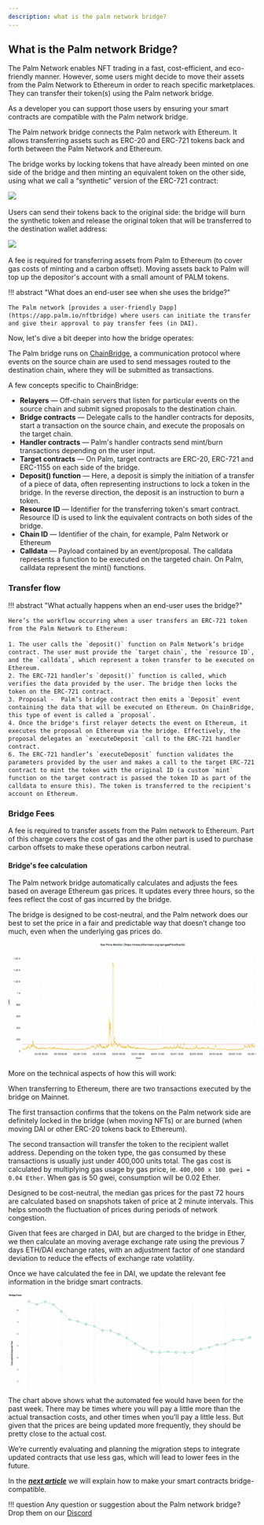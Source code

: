 ```yaml
---
description: what is the palm network bridge?
---
```


## What is the Palm network Bridge?

The Palm Network enables NFT trading in a fast, cost-efficient, and eco-friendly manner. However, some users might decide to move their assets from the Palm Network to Ethereum in order to reach specific marketplaces. They can transfer their token(s) using the Palm network bridge.

As a developer you can support those users by ensuring your smart contracts are compatible with the Palm network bridge.

The Palm network bridge connects the Palm network with Ethereum. It allows transferring assets such as ERC-20 and ERC-721 tokens back and forth between the Palm Network and Ethereum.

The bridge works by locking tokens that have already been minted on one side of the bridge and then minting an equivalent token on the other side, using what we call a “synthetic” version of the ERC-721 contract:

![](../../static/img/token-bridge-flow.png)

Users can send their tokens back to the original side: the bridge will burn the synthetic token and release the original token that will be transferred to the destination wallet address:

![](../../static/img/token-bridge-reverse-flow.png)

A fee is required for transferring assets from Palm to Ethereum (to cover gas costs of minting and a carbon offset). Moving assets back to Palm will top up the depositor's account with a small amount of PALM tokens.

!!! abstract "What does an end-user see when she uses the bridge?"

    The Palm network [provides a user-friendly Dapp](https://app.palm.io/nftbridge) where users can initiate the transfer and give their approval to pay transfer fees (in DAI).

Now, let's dive a bit deeper into how the bridge operates:

The Palm bridge runs on [ChainBridge](https://chainbridge.chainsafe.io/), a communication protocol where events on the source chain are used to send messages routed to the destination chain, where they will be submitted as transactions.

A few concepts specific to ChainBridge:

* **Relayers** — Off-chain servers that listen for particular events on the source chain and submit signed proposals to the destination chain.
* **Bridge contracts** — Delegate calls to the handler contracts for deposits, start a transaction on the source chain, and execute the proposals on the target chain.
* **Handler contracts** — Palm's handler contracts send mint/burn transactions depending on the user input.
* **Target contracts** — On Palm, target contracts are ERC-20, ERC-721 and ERC-1155 on each side of the bridge.
* **Deposit() function** — Here, a deposit is simply the initiation of a transfer of a piece of data, often representing instructions to lock a token in the bridge. In the reverse direction, the deposit is an instruction to burn a token.
* **Resource ID** — Identifier for the transferring token's smart contract. Resource ID is used to link the equivalent contracts on both sides of the bridge.
* **Chain ID** — Identifier of the chain, for example, Palm Network or Ethereum
* **Calldata** — Payload contained by an event/proposal. The calldata represents a function to be executed on the targeted chain. On Palm, calldata represent the mint() functions.

### Transfer flow

!!! abstract "What actually happens when an end-user uses the bridge?"

    Here’s the workflow occurring when a user transfers an ERC-721 token from the Palm Network to Ethereum:

    1. The user calls the `deposit()` function on Palm Network’s bridge contract. The user must provide the `target chain`, the `resource ID`, and the `calldata`, which represent a token transfer to be executed on Ethereum.
    2. The ERC-721 handler’s `deposit()` function is called, which verifies the data provided by the user. The bridge then locks the token on the ERC-721 contract.
    3. Proposal -  Palm’s bridge contract then emits a `Deposit` event containing the data that will be executed on Ethereum. On ChainBridge, this type of event is called a `proposal`.
    4. Once the bridge's first relayer detects the event on Ethereum, it executes the proposal on Ethereum via the bridge. Effectively, the proposal delegates an `executeDeposit `call to the ERC-721 handler contract.
    6. The ERC-721 handler’s `executeDeposit` function validates the parameters provided by the user and makes a call to the target ERC-721 contract to mint the token with the original ID (a custom `mint` function on the target contract is passed the token ID as part of the calldata to ensure this). The token is transferred to the recipient's account on Ethereum.

### Bridge Fees

A fee is required to transfer assets from the Palm network to Ethereum.
Part of this charge covers the cost of gas and the other part is used to purchase carbon offsets to make these operations carbon neutral.

#### Bridge's fee calculation

 The Palm network bridge automatically calculates and adjusts the fees based on average Ethereum gas prices. It updates every three hours, so the fees reflect the cost of gas incurred by the bridge.

 The bridge is designed to be cost-neutral, and the Palm network does our best to set the price in a fair and predictable way that doesn’t change too much, even when the underlying gas prices do.

![ethereum gas prices over 3 days](../../Images/gas-prices-3-days-700x335.png "Chart 1: Gas prices over the past 3 days showing significant volatility")

More on the technical aspects of how this will work:

When transferring to Ethereum, there are two transactions executed by the bridge on Mainnet.

The first transaction confirms that the tokens on the Palm network side are definitely locked in the bridge (when moving NFTs) or are burned (when moving DAI or other ERC-20 tokens back to Ethereum).

The second transaction will transfer the token to the recipient wallet address. Depending on the token type, the gas consumed by these transactions is usually just under 400,000 units total. The gas cost is calculated by multiplying gas usage by gas price, ie. `400,000 x 100 gwei = 0.04 Ether`. When gas is 50 gwei, consumption will be 0.02 Ether.

Designed to be cost-neutral, the median gas prices for the past 72 hours are calculated based on snapshots taken of price at 2 minute intervals. This helps smooth the fluctuation of prices during periods of network congestion.

Given that fees are charged in DAI, but are charged to the bridge in Ether, we then calculate an moving average exchange rate using the previous 7 days ETH/DAI exchange rates, with an adjustment factor of one standard deviation to reduce the effects of exchange rate volatility.

Once we have calculated the fee in DAI, we update the relevant fee information in the bridge smart contracts.

![bridge fees](../../Images/bridge-fees-700x267.png "Chart 2: Theoretical bridge fees for the past 7 days calculated using moving-median gas prices (50th percentile)")

The chart above shows what the automated fee would have been for the past week. There may be times where you will pay a little more than the actual transaction costs, and other times when you’ll pay a little less. But given that the prices are being updated more frequently, they should be pretty close to the actual cost.

We’re currently evaluating and planning the migration steps to integrate updated contracts that use less gas, which will lead to lower fees in the future.


In the [***next article***](./make-contracts-bridge-compatible.md) we will explain how to make your smart contracts bridge-compatible.

!!! question
    Any question or suggestion about the Palm network bridge? Drop them on our [Discord](https://discord.gg/grcpwNRxVj)
